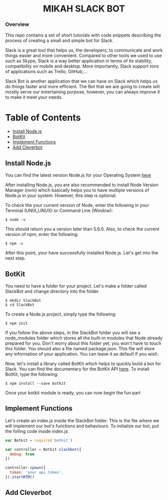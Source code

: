 <h1 align="center" font-size="30">MIKAH SLACK BOT</h1>

### Overview

This repo contains a set of short tutorials with code snippets describing the process of creating a small and simple bot for Slack.

Slack is a great tool that helps us, the developers, to communicate and work things easier and more convenient. Compared to other tools we used to use such as Skype, Slack is a way better application in terms of its stability, compatibility on mobile and desktop. More importantly, Slack support tons of applications such as Trello, GitHub,...

Slack Bot is another application that we can have on Slack which helps us do things faster and more efficient. The Bot that we are going to create will mostly serve our entertaining purpose, however, you can always improve it to make it meet your needs.


# Table of Contents

* [Install Node.js](#install-node.js)
* [BotKit](#botkit)
* [Implement Functions](#implement-functions)
* [Add Cleverbot](#add-cleverbot)

## Install Node.js
You can find the latest version Node.js for your Operating System <a href="https://nodejs.org/en/">here</a>

After installing Node.js, you are also recommended to install Node Version Manager (nvm) which basically helps you to have multiple versions of Node.js in your system. However, this step is optional.

To check the your current version of Node, enter the following in your Terminal (UNIX,LINUX) or Command Line (Window):

```console
$ node -v
```

This should return you a version later than 5.6.0. Also, to check the current version of npm, enter the following:

```console
$ npm -v
```
After this point, your have successfully installed Node.js. Let's get into the next step.

## BotKit
You need to have a folder for your project. Let's make a folder called SlackBot and change directory into the folder

```console
$ mkdir SlackBot
$ cd SlackBot
```

To create a Node.js project, simply type the following:

```console
$ npm init
```

If you follow the above steps, in the SlackBot folder you will see a node_modules folder which stores all the built-in modules that Node already prepared for you. Don't worry about this folder yet, you won't have to touch this folder. You should also a file named package.json. This file will store any information of your application. You can leave it as default if you wish.

Now, let's install a library called BotKit which helps to quickly build a bot for Slack. You can find the documentary for the BotKit API <a href="https://github.com/howdyai/botkit">here</a>. To install BotKit, type the following:

```console
$ npm install --save botkit
```

Once your botkit module is ready, you can now begin the fun part

## Implement Functions

Let's create an index.js inside the SlackBot folder. This is the file where we will implement our bot's functions and behaviours. To initialize our bot, put the folling code inside index.js:

```javascript
var Botkit = require('botkit')

var controller = Botkit.slackbot({
  debug: true
})

controller.spawn({
  token: 'your api token',
}).startRTM()
```


## Add Cleverbot
